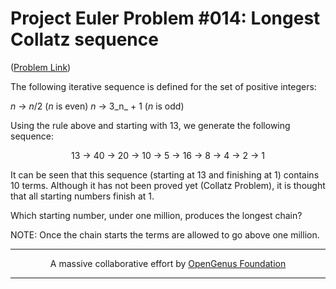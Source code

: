 # Project Euler Problem #014: Longest Collatz sequence

([Problem Link](https://projecteuler.net/problem=14))

The following iterative sequence is defined for the set of positive integers:

_n_ → _n_/2 (_n_ is even)
_n_ → 3_n_ + 1 (_n_ is odd)

Using the rule above and starting with 13, we generate the following sequence:

<p align="center">
13 → 40 → 20 → 10 → 5 → 16 → 8 → 4 → 2 → 1
</p>

It can be seen that this sequence (starting at 13 and finishing at 1) contains 10 terms. Although it has not been proved yet (Collatz Problem), it is thought that all starting numbers finish at 1.

Which starting number, under one million, produces the longest chain?

NOTE: Once the chain starts the terms are allowed to go above one million.

---

<p align="center">
	A massive collaborative effort by <a href="https://github.com/OpenGenus/cosmos">OpenGenus Foundation</a> 
</p>

---
